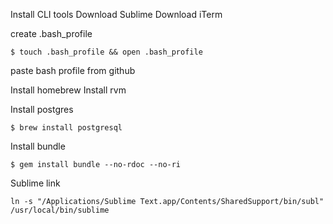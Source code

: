 Install CLI tools
Download Sublime
Download iTerm

create .bash_profile
```
$ touch .bash_profile && open .bash_profile
```

paste bash profile from github

Install homebrew
Install rvm

Install postgres
```
$ brew install postgresql
```

Install bundle
```
$ gem install bundle --no-rdoc --no-ri
```


Sublime link
```
ln -s "/Applications/Sublime Text.app/Contents/SharedSupport/bin/subl" /usr/local/bin/sublime
```

